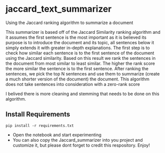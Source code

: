 # jaccard_text_summarizer
Using the Jaccard ranking algorithm to summarize a document

>>
This summarizer is based off of the Jaccard Similarity ranking algorithm and it assumes the first sentence is the most important as it is believed its purpose is to introduce the document and its topic, all sentences below it simply extends it with greater in-depth explanations. 
The first step is to check how similar each sentence is to the first sentence of the document using the Jaccard similarity. Based on this result we rank the sentences in the document from most similar to least similar. 
The higher the rank score the more similar the sentence is to the first sentence.  After ranking the sentences, we pick the top N sentences and use them to summarize (create a much shorter version of the document) the document.
This algorithm does not take sentences into consideration with a zero-rank score

>>
I belived there is more cleaning and stemming that needs to be done on this algorithm.

## Install Requirements
```
pip install -r requirements.txt
```

- Open the notebook and start experimenting
- You can also copy the Jaccard_summarizer into you project and customize it, but please dont forget to credit this respository. Enjoy!
